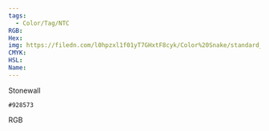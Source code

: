 ```yaml
---
tags:
  - Color/Tag/NTC
RGB:
Hex:
img: https://filedn.com/l0hpzxl1f01yT7GHxtF8cyk/Color%20Snake/standard_csv_to_svg/%23/928573.svg
CMYK:
HSL:
Name:
---
```

Stonewall
```palette
#928573
```
RGB
